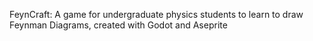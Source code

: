 FeynCraft: A game for undergraduate physics students to learn to draw Feynman Diagrams, created with Godot and Aseprite

